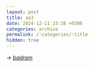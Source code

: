 ```yaml
---
layout: post
title: aa3
date: 2024-12-11 23:38 +0300
categories: archive
permalink: /:categories/:title
hidden: true
---
```


-> _[badram](https://badram.eu/)_
